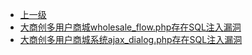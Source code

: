 * [上一级](docs/wy876_poc/)
* [大商创多用户商城wholesale_flow.php存在SQL注入漏洞](docs/wy876_poc/%E4%B8%8A%E6%B5%B7%E5%95%86%E5%88%9B/%E5%A4%A7%E5%95%86%E5%88%9B%E5%A4%9A%E7%94%A8%E6%88%B7%E5%95%86%E5%9F%8Ewholesale_flow.php%E5%AD%98%E5%9C%A8SQL%E6%B3%A8%E5%85%A5%E6%BC%8F%E6%B4%9E.md)
* [大商创多用户商城系统ajax_dialog.php存在SQL注入漏洞](docs/wy876_poc/%E4%B8%8A%E6%B5%B7%E5%95%86%E5%88%9B/%E5%A4%A7%E5%95%86%E5%88%9B%E5%A4%9A%E7%94%A8%E6%88%B7%E5%95%86%E5%9F%8E%E7%B3%BB%E7%BB%9Fajax_dialog.php%E5%AD%98%E5%9C%A8SQL%E6%B3%A8%E5%85%A5%E6%BC%8F%E6%B4%9E.md)
